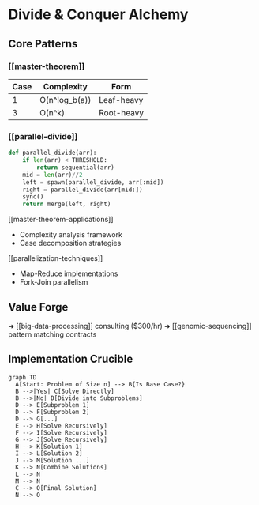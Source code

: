 # Divide & Conquer Alchemy

## Core Patterns

### [[master-theorem]]
| Case | Complexity | Form |
|------|-------------|------|
| 1 | O(n^log_b(a)) | Leaf-heavy |
| 3 | O(n^k) | Root-heavy |

### [[parallel-divide]]
```python
def parallel_divide(arr):
    if len(arr) < THRESHOLD:
        return sequential(arr)
    mid = len(arr)//2
    left = spawn(parallel_divide, arr[:mid])
    right = parallel_divide(arr[mid:])
    sync()
    return merge(left, right)
```

[[master-theorem-applications]]

- Complexity analysis framework
- Case decomposition strategies

[[parallelization-techniques]]

- Map-Reduce implementations
- Fork-Join parallelism

## Value Forge

➜ [[big-data-processing]] consulting ($300/hr)
➜ [[genomic-sequencing]] pattern matching contracts

## Implementation Crucible

```mermaid
graph TD
  A[Start: Problem of Size n] --> B{Is Base Case?}
  B -->|Yes| C[Solve Directly]
  B -->|No| D[Divide into Subproblems]
  D --> E[Subproblem 1]
  D --> F[Subproblem 2]
  D --> G[...]
  E --> H[Solve Recursively]
  F --> I[Solve Recursively]
  G --> J[Solve Recursively]
  H --> K[Solution 1]
  I --> L[Solution 2]
  J --> M[Solution ...]
  K --> N[Combine Solutions]
  L --> N
  M --> N
  C --> O[Final Solution]
  N --> O
```
